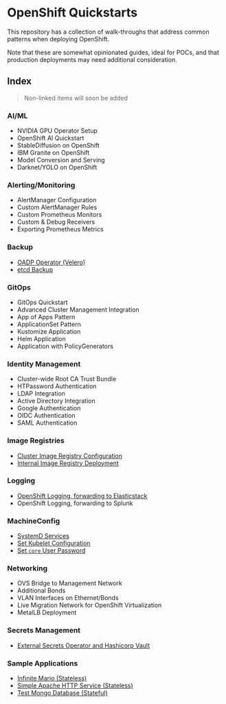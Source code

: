 # OpenShift Quickstarts

This repository has a collection of walk-throughs that address common patterns when deploying OpenShift.

Note that these are somewhat opinionated guides, ideal for POCs, and that production deployments may need additional consideration.

## Index

> Non-linked items will soon be added

### AI/ML

- NVIDIA GPU Operator Setup
- OpenShift AI Quickstart
- StableDiffusion on OpenShift
- IBM Granite on OpenShift
- Model Conversion and Serving
- Darknet/YOLO on OpenShift

### Alerting/Monitoring

- AlertManager Configuration
- Custom AlertManager Rules
- Custom Prometheus Monitors
- Custom & Debug Receivers
- Exporting Prometheus Metrics

### Backup

- [OADP Operator (Velero)](./backup/oadp/)
- [etcd Backup](./backup/etcd/)

### GitOps

- GitOps Quickstart
- Advanced Cluster Management Integration
- App of Apps Pattern
- ApplicationSet Pattern
- Kustomize Application
- Helm Application
- Application with PolicyGenerators

### Identity Management

- Cluster-wide Root CA Trust Bundle
- HTPassword Authentication
- LDAP Integration
- Active Directory Integration
- Google Authentication
- OIDC Authentication
- SAML Authentication

### Image Registries

- [Cluster Image Registry Configuration](./registry-configuration/)
- [Internal Image Registry Deployment](./internal-registry/)

### Logging

- [OpenShift Logging, forwarding to Elasticstack](./logging/external-elasticstack/)
- OpenShift Logging, forwarding to Splunk

### MachineConfig

- [SystemD Services](./node-config/machineconfigs/systemd-services.md)
- [Set Kubelet Configuration](./node-config/machineconfigs/kubelet-configuration.md)
- [Set `core` User Password](./node-config/machineconfigs/set-core-user-password.md)

### Networking

- OVS Bridge to Management Network
- Additional Bonds
- VLAN Interfaces on Ethernet/Bonds
- Live Migration Network for OpenShift Virtualization
- MetalLB Deployment

### Secrets Management

- [External Secrets Operator and Hashicorp Vault](./external-secrets-vault/)

### Sample Applications

- [Infinite Mario (Stateless)](./sample-apps/infinite-mario/)
- [Simple Apache HTTP Service (Stateless)](./sample-apps/httpd/)
- [Test Mongo Database (Stateful)](./sample-apps/test-mongodb/)